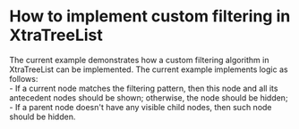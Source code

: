 # How to implement custom filtering in XtraTreeList


<p>The current example demonstrates how a custom filtering algorithm in XtraTreeList can be implemented. The current example implements logic as follows:<br />
- If a current node matches the filtering pattern, then this node and all its antecedent nodes should be shown; otherwise, the node should be hidden;<br />
- If a parent node doesn't have any visible child nodes, then such node should be hidden.</p>

<br/>



